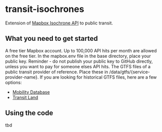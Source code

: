 # transit-isochrones

Extension of [Mapbox Isochrone API](https://docs.mapbox.com/api/navigation/isochrone/) to public transit.

## What you need to get started

A free tier Mapbox account. Up to 100,000 API hits per month are allowed on the free tier. In the mapbox.env file in the base directory, place your public key. Reminder - do not publish your public key to GitHub directly, unless you want to pay for someone elses API hits.
The GTFS files of a public transit provider of reference. Place these in /data/gtfs/{service-provider-name}. If you are looking for historical GTFS files, here are a few options:
- [Mobility Database](https://mobilitydatabase.org/)
- [Transit Land](https://www.transit.land/)

## Using the code
tbd

